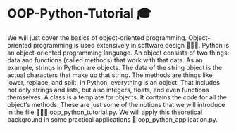 # OOP-Python-Tutorial 🎓

We will just cover the basics of object-oriented programming. Object-oriented programming
is used extensively in software design 👨🏻‍💻. Python is an object-oriented programming language. An object consists of two things:
data and functions (called methods) that work with that data. As an example, strings in Python are
objects. The data of the string object is the actual characters that make up that string. The methods
are things like lower, replace, and split. In Python, everything is an object. That includes not
only strings and lists, but also integers, floats, and even functions themselves. A class is a template for objects. It contains the code for all the object’s methods.
These are just some of the notions that we will introduce in the file 👨🏽‍🏫 oop_python_tutorial.py. We will apply this theoretical background in some practical applications 📝 oop_python_application.py.
